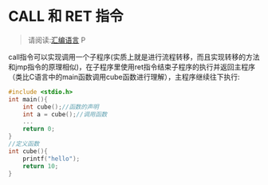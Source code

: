 # CALL 和 RET 指令
> 请阅读:[汇编语言]() P

call指令可以实现调用一个子程序(实质上就是进行流程转移，而且实现转移的方法和jmp指令的原理相似)，在子程序里使用ret指令结束子程序的执行并返回主程序（类比C语言中的main函数调用cube函数进行理解），主程序继续往下执行:
```c
#include <stdio.h>
int main(){
	int cube();//函数的声明
	int a = cube();//调用函数
	...
	return 0;
}
//定义函数
int cube(){
	printf("hello");
	return 10;
}
```